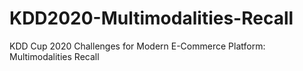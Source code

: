 # KDD2020-Multimodalities-Recall
KDD Cup 2020 Challenges for Modern E-Commerce Platform: Multimodalities Recall
